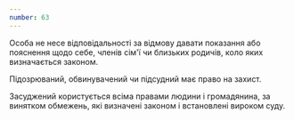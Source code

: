 ```yaml
---
number: 63
---
```


Особа не несе відповідальності за відмову давати показання або пояснення щодо себе, членів сім'ї чи близьких родичів,
коло яких визначається законом.

Підозрюваний, обвинувачений чи підсудний має право на захист.

Засуджений користується всіма правами людини і громадянина, за винятком обмежень, які визначені законом і встановлені
вироком суду.
